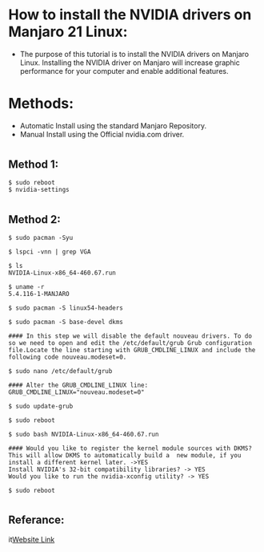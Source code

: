 # How to install the NVIDIA drivers on Manjaro 21 Linux:

* The purpose of this tutorial is to install the NVIDIA drivers on Manjaro Linux. Installing the NVIDIA driver on Manjaro will increase graphic performance for your computer and enable additional features.

# Methods:
* Automatic Install using the standard Manjaro Repository.
* Manual Install using the Official nvidia.com driver.
#
## Method 1:
```console $ sudo mhwd -a pci nonfree 0300
$ sudo reboot
$ nvidia-settings 
```
#
## Method 2:
```console
$ sudo pacman -Syu

$ lspci -vnn | grep VGA

$ ls
NVIDIA-Linux-x86_64-460.67.run

$ uname -r
5.4.116-1-MANJARO

$ sudo pacman -S linux54-headers

$ sudo pacman -S base-devel dkms

#### In this step we will disable the default nouveau drivers. To do so we need to open and edit the /etc/default/grub Grub configuration file.Locate the line starting with GRUB_CMDLINE_LINUX and include the following code nouveau.modeset=0.

$ sudo nano /etc/default/grub

#### Alter the GRUB_CMDLINE_LINUX line:
GRUB_CMDLINE_LINUX="nouveau.modeset=0"

$ sudo update-grub

$ sudo reboot

$ sudo bash NVIDIA-Linux-x86_64-460.67.run

#### Would you like to register the kernel module sources with DKMS? This will allow DKMS to automatically build a  new module, if you install a different kernel later. ->YES 
Install NVIDIA's 32-bit compatibility libraries? -> YES
Would you like to run the nvidia-xconfig utility? -> YES 

$ sudo reboot
```
#
## Referance:
it[Website Link](https://linuxconfig.org/how-to-install-the-nvidia-drivers-on-manjaro-linux)